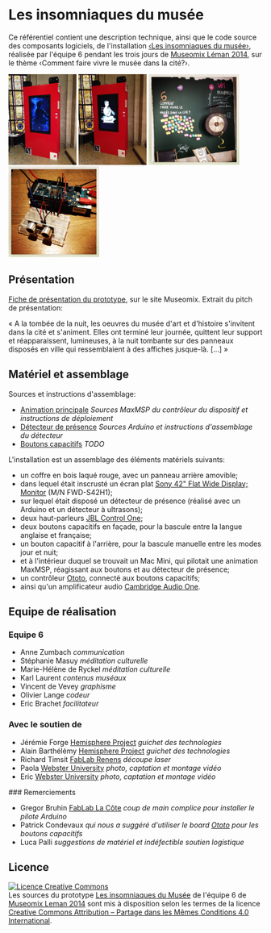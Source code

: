 # Les insomniaques du musée

Ce référentiel contient une description technique, ainsi que le code source des composants logiciels, de l'installation [‹Les insomniaques du musée›](http://www.museomix.org/prototypes/les-insomniaquesdumusee/), réalisée par l'équipe 6 pendant les trois jours de [Museomix Léman 2014](http://leman.museomix.ch/), sur le thème ‹Comment faire vivre le musée dans la cité?›.

<img src="images/IMG_2373.JPG" height="180"/> <img src="images/IMG_2370.JPG" height="180"/> <img src="images/IMG_6057 23.JPG" height="180"/> <img src="images/IMG_6250.JPG" height="180"/>

## Présentation

[Fiche de présentation du prototype](http://www.museomix.org/prototypes/les-insomniaquesdumusee/), sur le site Museomix. Extrait du pitch de présentation: 

« A la tombée de la nuit, les oeuvres du musée d'art et d'histoire s'invitent dans la cité et s'animent. Elles ont terminé leur journée, quittent leur support et réapparaissent, lumineuses, à la nuit tombante sur des panneaux disposés en ville qui ressemblaient à des affiches jusque-là. \[…\] »

## Matériel et assemblage

Sources et instructions d'assemblage:

* [Animation principale](code/animation) _Sources MaxMSP du contrôleur du dispositif et instructions de déploiement_
* [Détecteur de présence](code/detecteur-presence) _Sources Arduino et instructions d'assemblage du détecteur_
* [Boutons capacitifs](code/boutons-capacitifs) _TODO_

L'installation est un assemblage des éléments matériels suivants:

* un coffre en bois laqué rouge, avec un panneau arrière amovible;
* dans lequel était inscrusté un écran plat [Sony 42" Flat Wide Display; Monitor](http://www.sony.fr/pro/product/professional-displays-public-displays/fwd-s42h1/) (M/N FWD-S42H1);
* sur lequel était disposé un détecteur de présence (réalisé avec un Arduino et un détecteur à ultrasons);
* deux haut-parleurs [JBL Control One](http://fr.jbl.com/jbl_product_detail_de/control-one.html);
* deux boutons capacitifs en façade, pour la bascule entre la langue anglaise et française;
* un bouton capacitif à l'arrière, pour la bascule manuelle entre les modes jour et nuit;
* et à l'intérieur duquel se trouvait un Mac Mini, qui pilotait une animation MaxMSP, réagissant aux boutons et au détecteur de présence;
* un contrôleur [Ototo](http://www.ototo.fm/products), connecté aux boutons capacitifs;
* ainsi qu'un amplificateur audio [Cambridge Audio One](http://www.cambridgeaudio.com/node/1828).

## Equipe de réalisation

### Equipe 6

* Anne Zumbach _communication_
* Stéphanie Masuy _méditation culturelle_
* Marie-Hélène de Ryckel _méditation culturelle_
* Karl Laurent _contenus muséaux_
* Vincent de Vevey _graphisme_
* Olivier Lange _codeur_
* Eric Brachet _facilitateur_

### Avec le soutien de

* Jérémie Forge [Hemisphere Project](http://www.hemisphere-project.com) _guichet des technologies_
* Alain Barthélémy [Hemisphere Project](http://www.hemisphere-project.com) _guichet des technologies_
* Richard Timsit [FabLab Renens](http://www.fablab-chene20.ch/) _découpe laser_
* Paola [Webster University](http://www.webster.ch) _photo, captation et montage vidéo_
* Eric [Webster University](http://www.webster.ch) _photo, captation et montage vidéo_

### Remerciements

* Gregor Bruhin [FabLab La Côte](http://www.fablab-lacote.ch) _coup de main complice pour installer le pilote Arduino_
* Patrick Condevaux _qui nous a suggéré d'utiliser le board [Ototo](https://www.kickstarter.com/projects/905018498/ototo-make-music-from-anything) pour les boutons capacitifs_
* Luca Palli _suggestions de matériel et indéfectible soutien logistique_

## Licence

<a rel="license" href="http://creativecommons.org/licenses/by-sa/4.0/"><img alt="Licence Creative Commons" style="border-width:0" src="https://i.creativecommons.org/l/by-sa/4.0/88x31.png" /></a><br />Les sources du prototype [Les insomniaques du Musée](http://www.museomix.org/prototypes/les-insomniaquesdumusee/) de l'équipe 6 de [Museomix Leman 2014](http://www.museomix.org/localisation/geneve-2014/) sont mis à disposition selon les termes de la licence [Creative Commons Attribution – Partage dans les Mêmes Conditions 4.0 International](http://creativecommons.org/licenses/by-sa/4.0/).

